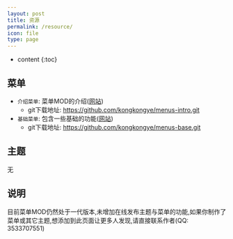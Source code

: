 ```yaml
---
layout: post
title: 资源
permalink: /resource/
icon: file
type: page
---
```


* content
{:toc}




## 菜单
* `介绍菜单`: 菜单MOD的介绍([网站](https://github.com/kongkongye/menus-intro))
    * git下载地址: https://github.com/kongkongye/menus-intro.git
* `基础菜单`: 包含一些基础的功能([网站](https://github.com/kongkongye/menus-base))
    * git下载地址: https://github.com/kongkongye/menus-base.git

## 主题
无

## 说明
目前菜单MOD仍然处于一代版本,未增加在线发布主题与菜单的功能,如果你制作了菜单或其它主题,想添加到此页面让更多人发现,请直接联系作者(QQ: 3533707551)
